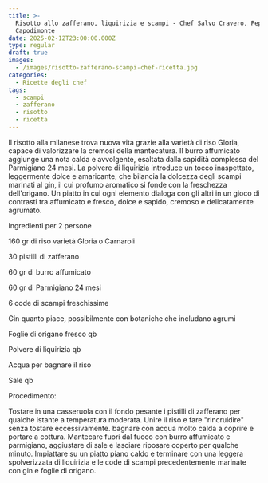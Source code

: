 ```yaml
---
title: >-
  Risotto allo zafferano, liquirizia e scampi - Chef Salvo Cravero, Pepe Nero a
  Capodimonte
date: 2025-02-12T23:00:00.000Z
type: regular
draft: true
images:
  - /images/risotto-zafferano-scampi-chef-ricetta.jpg
categories:
  - Ricette degli chef
tags:
  - scampi
  - zafferano
  - risotto
  - ricetta
---
```


Il risotto alla milanese trova nuova vita grazie alla varietà di riso Gloria, capace di valorizzare la cremosi della mantecatura. Il burro affumicato aggiunge una nota calda e avvolgente, esaltata dalla sapidità complessa del Parmigiano 24 mesi. La polvere di liquirizia introduce un tocco inaspettato, leggermente dolce e amaricante, che bilancia la dolcezza degli scampi marinati al gin, il cui profumo aromatico si fonde con la freschezza dell'origano. Un piatto in cui ogni elemento dialoga con gli altri in un gioco di contrasti tra affumicato e fresco, dolce e sapido, cremoso e delicatamente agrumato.

Ingredienti per 2 persone

160 gr di riso varietà Gloria o Carnaroli

30 pistilli di zafferano

60 gr di burro affumicato

60 gr di Parmigiano 24 mesi

6 code di scampi freschissime

Gin quanto piace, possibilmente con botaniche che includano agrumi

Foglie di origano fresco qb

Polvere di liquirizia qb 

Acqua per bagnare il riso

Sale qb

Procedimento:

Tostare in una casseruola con il fondo pesante i pistilli di zafferano per qualche istante a temperatura moderata. Unire il riso e fare "rincruidire" senza tostare eccessivamente. bagnare con acqua molto calda a coprire e portare a cottura. Mantecare fuori dal fuoco con burro affumicato e parmigiano, aggiustare di sale e lasciare riposare coperto per qualche minuto. Impiattare su un piatto piano caldo e terminare con una leggera spolverizzata di liquirizia e le code di scampi precedentemente marinate con gin e foglie di origano.

